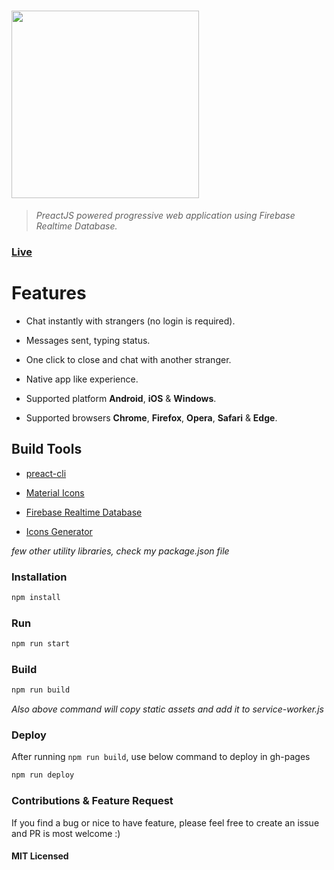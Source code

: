 # <img src="https://raw.githubusercontent.com/gokulkrishh/anonymous-web/preact/assets/icons/android-chrome-512x512.png" width="300px" />

> *PreactJS powered progressive web application using Firebase Realtime Database.*

### [Live](https://anonymouschat.in)

# Features

 - Chat instantly with strangers (no login is required).

 - Messages sent, typing status.

 - One click to close and chat with another stranger.

 - Native app like experience.

 - Supported platform **Android**, **iOS** & **Windows**.

 - Supported browsers **Chrome**, **Firefox**, **Opera**, **Safari** & **Edge**.


## Build Tools

- <a href="https://github.com/developit/preact-cli">preact-cli</a>

- <a href="https://material.io/icons/">Material Icons</a>

- <a href="https://firebase.google.com/docs/web/setup">Firebase Realtime Database</a>

- <a href="http://realfavicongenerator.net/">Icons Generator</a>

*few other utility libraries, check my package.json file*

### Installation

````sh
npm install
````

### Run

````sh
npm run start
````

### Build

````sh
npm run build
````

*Also above command will copy static assets and add it to service-worker.js*

### Deploy

After running `npm run build`, use below command to deploy in gh-pages

````sh
npm run deploy
````

### Contributions & Feature Request

If you find a bug or nice to have feature, please feel free to create an issue and PR is most welcome :)

#### MIT Licensed
